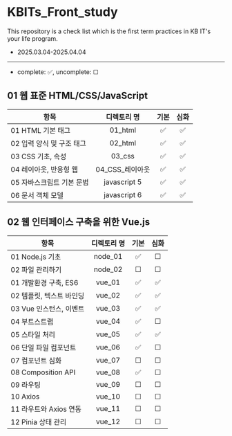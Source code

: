 # KBITs_Front_study
This repository is a check list which is the first term practices in KB IT's your life program.
- 2025.03.04-2025.04.04

---
- complete: ✅, uncomplete: ☐

## 01 웹 표준 HTML/CSS/JavaScript
| 항목 | 디렉토리 명 | 기본 | 심화 |
|------|:----:|:----:|:----:|
| 01 HTML 기본 태그 | 01_html | ✅ | ✅ |
| 02 입력 양식 및 구조 태그 | 02_html |  ✅ | ✅ |
| 03 CSS 기초, 속성 | 03_css |  ✅ | ✅ |
| 04 레이아웃, 반응형 웹 | 04_CSS_레이아웃 |  ✅ | ✅ |
| 05 자바스크립트 기본 문법 | javascript 5 |  ✅ | ✅ |
| 06 문서 객체 모델 | javascript 6 |  ✅ | ✅ |


## 02 웹 인터페이스 구축을 위한 Vue.js
| 항목 | 디렉토리 명 | 기본 | 심화 |
|------|:----:|:----:|:----:|
| 01 Node.js 기초 | node_01 |  ✅ | ☐ |
| 02 파일 관리하기 | node_02 | ☐ | ☐ |
| 01 개발환경 구축, ES6 | vue_01 | ✅ | ✅ |
| 02 템플릿, 텍스트 바인딩 | vue_02 |  ✅ | ✅ |
| 03 Vue 인스턴스, 이벤트 | vue_03 | ✅ | ✅ |
| 04 부트스트랩 | vue_04 | ✅ | ☐ |
| 05 스타일 처리 | vue_05 | ✅ | ✅ |
| 06 단일 파일 컴포넌트 | vue_06 | ✅ | ☐ |
| 07 컴포넌트 심화 | vue_07 | ☐ | ☐ |
| 08 Composition API | vue_08 | ✅ | ☐ |
| 09 라우팅 | vue_09 | ☐ | ☐ |
| 10 Axios | vue_10 | ☐ | ☐ |
| 11 라우트와 Axios 연동 | vue_11 | ☐ | ☐ |
| 12 Pinia 상태 관리 | vue_12 | ☐ | ☐ |
